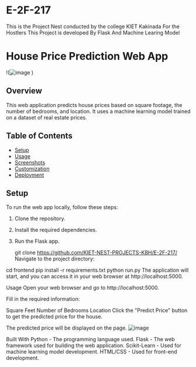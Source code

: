 # E-2F-217
This is the Project Nest conducted by the college KIET Kakinada For the Hostlers
This Project is developed By Flask And Machine Learing Model
# House Price Prediction Web App

!(![image](https://github.com/KIET-NEST-PROJECTS-KBH/E-2F-217/assets/96018533/f795d628-438a-4649-b907-09d2387fc389)
)


## Overview

This web application predicts house prices based on square footage, the number of bedrooms, and location. It uses a machine learning model trained on a dataset of real estate prices.

## Table of Contents

- [Setup](#setup)
- [Usage](#usage)
- [Screenshots](#screenshots)
- [Customization](#customization)
- [Deployment](#deployment)


## Setup

To run the web app locally, follow these steps:

1. Clone the repository.
2. Install the required dependencies.
3. Run the Flask app.

   git clone https://github.com/KIET-NEST-PROJECTS-KBH/E-2F-217/
Navigate to the project directory:

cd frontend
pip install -r requirements.txt
python run.py
The application will start, and you can access it in your web browser at http://localhost:5000.

Usage
Open your web browser and go to http://localhost:5000.

Fill in the required information:

Square Feet
Number of Bedrooms
Location
Click the "Predict Price" button to get the predicted price for the house.

The predicted price will be displayed on the page.
![image](https://github.com/KIET-NEST-PROJECTS-KBH/E-2F-217/assets/96018533/77b99c07-a232-46e8-9eef-61c635680cb6)

Built With
Python - The programming language used.
Flask - The web framework used for building the web application.
Scikit-Learn - Used for machine learning model development.
HTML/CSS - Used for front-end development.
